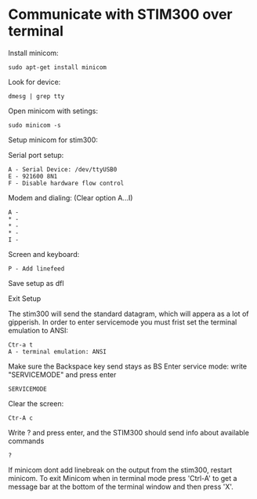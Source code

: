 # Communicate with STIM300 over terminal

Install minicom: 

    sudo apt-get install minicom

Look for device:

    dmesg | grep tty

Open minicom with setings:

    sudo minicom -s

Setup minicom for stim300:

Serial port setup:

    A - Serial Device: /dev/ttyUSB0
    E - 921600 8N1
    F - Disable hardware flow control

Modem and dialing: (Clear option A...I)

    A - 
    * -
    * -
    * -
    I -

Screen and keyboard:

    P - Add linefeed

Save setup as dfl

Exit Setup

The stim300 will send the standard datagram, which will appera as a lot of gipperish.
In order to enter servicemode you must frist set the terminal emulation to ANSI:

    Ctr-a t
    A - terminal emulation: ANSI

Make sure the Backspace key send stays as BS
Enter service mode: write "SERVICEMODE" and press enter

    SERVICEMODE

Clear the screen:

    Ctr-A c

Write ? and press enter, and the STIM300 should send info about available commands

    ?

If minicom dont add linebreak on the output from the stim300, restart minicom.
To exit Minicom when in terminal mode press 'Ctrl-A' to get a message bar at the bottom of the terminal window and then press 'X'.
